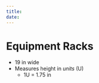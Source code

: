 ```yaml
---
title: 
date: 
---
```


# Equipment Racks

-   19 in wide
-   Measures height in *units* (U)
    -   1U = 1.75 in

